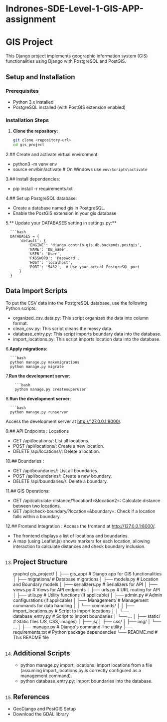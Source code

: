 # Indrones-SDE-Level-1-GIS-APP-assignment

# GIS Project

This Django project implements geographic information system (GIS) functionalities using Django with PostgreSQL and PostGIS.

## Setup and Installation

### Prerequisites

- Python 3.x installed
- PostgreSQL installed (with PostGIS extension enabled)

### Installation Steps

1. **Clone the repository:**

   ```bash
   git clone <repository-url>
   cd gis_project

2.## Create and activate virtual environment:
- python3 -m venv env
- source env/bin/activate   # On Windows use `env\Scripts\activate`

3.##  Install dependencies:
- pip install -r requirements.txt

4.## Set up PostgreSQL database:

- Create a database named gis in PostgreSQL.
- Enable the PostGIS extension in your gis database

5.** Update your DATABASES setting in settings.py:**

      ```bash
      DATABASES = {
          'default': {
              'ENGINE': 'django.contrib.gis.db.backends.postgis',
              'NAME': 'DB_name',
              'USER': 'User',
              'PASSWORD': 'Password',
              'HOST': 'localhost',
              'PORT': '5432',  # Use your actual PostgreSQL port
          }
      }
      

## Data Import Scripts
 To put the CSV data into the PostgreSQL database, use the following Python scripts:
- organized_csv_data.py: This script organizes the data into column format.
- clean_csv.py: This script cleans the messy data.
- database_entry.py: This script imports boundary data into the database.
- import_locations.py: This script imports location data into the database.
  
  
6.**Apply migrations**:

      ```bash
      python manage.py makemigrations
      python manage.py migrate

7.**Run the development server**:

        ```bash
        python manage.py createsuperuser
        
8.**Run the development server**:

      ```bash
      python manage.py runserver

Access the development server at http://127.0.0.1:8000/.

9.## API Endpoints :
   Locations
   - GET /api/locations/: List all locations.
   - POST /api/locations/: Create a new location.
   - DELETE /api/locations/<id>/: Delete a location.

10.## Boundaries :

   - GET /api/boundaries/: List all boundaries.
   - POST /api/boundaries/: Create a new boundary.
   - DELETE /api/boundaries/<id>/: Delete a boundary.

11.## GIS Operations:

   - GET /api/calculate-distance/?location1=<id>&location2=<id>: Calculate distance between two locations.
   - GET /api/check-boundary/?location=<id>&boundary=<id>: Check if a location falls within a boundary.
     
12.## Frontend Integration :
   Access the frontend at http://127.0.0.1:8000/.
   
   - The frontend displays a list of locations and boundaries.
   - A map (using Leaflet.js) shows markers for each location, allowing interaction to calculate distances and check boundary inclusion.
     
13. ## Project Structure

    graphql
    gis_project/
│
├── gis_app/                # Django app for GIS functionalities
│   ├── migrations/         # Database migrations
│   ├── models.py           # Location and Boundary models
│   ├── serializers.py      # Serializers for API
│   ├── views.py            # Views for API endpoints
│   ├── urls.py             # URL routing for API
│   ├── utils.py            # Utility functions (if applicable)
│   ├── admin.py            # Admin configurations (if applicable)
│   ├── Management/         # Management commands for data handling
│   │   └── commands/
│   │       ├── import_locations.py  # Script to import locations
│   │       └── database_entry.py    # Script to import boundaries
│   └── ...
│
├── static/                 # Static files (JS, CSS, images)
│   ├── js/
│   ├── css/
│   ├── img/
│   └── ...
│
├── manage.py               # Django's command-line utility
├── requirements.txt        # Python package dependencies
└── README.md               # This README file

14. ## Additional Scripts
    - python manage.py import_locations: Import locations from a file (assuming import_locations.py is correctly configured as a management command).
    - python database_entry.py: Import boundaries into the database.

15. ## References

- GeoDjango and PostGIS Setup
- Download the GDAL library

